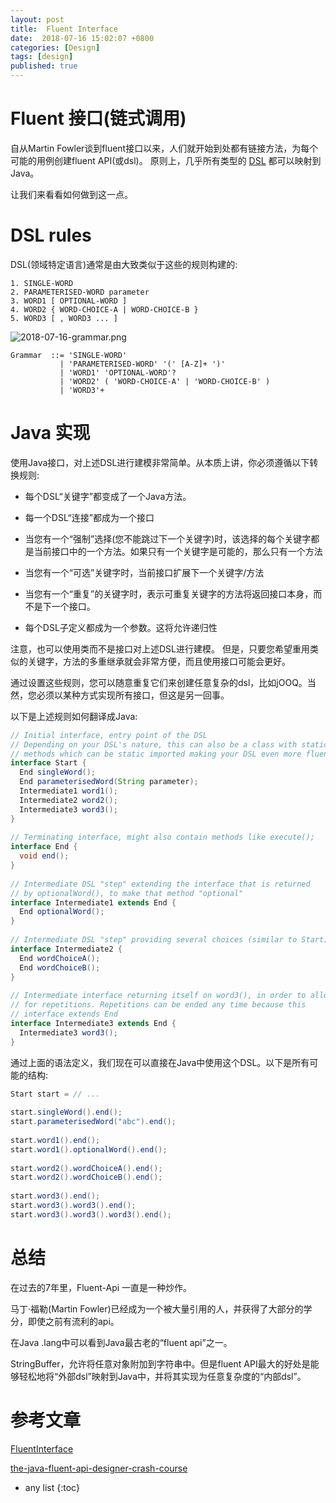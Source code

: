 ```yaml
---
layout: post
title:  Fluent Interface
date:  2018-07-16 15:02:07 +0800
categories: [Design]
tags: [design]
published: true
---
```


# Fluent 接口(链式调用)

自从Martin Fowler谈到fluent接口以来，人们就开始到处都有链接方法，为每个可能的用例创建fluent API(或dsl)。
原则上，几乎所有类型的 [DSL](https://en.wikipedia.org/wiki/Domain-specific_language) 都可以映射到Java。

让我们来看看如何做到这一点。

# DSL rules

DSL(领域特定语言)通常是由大致类似于这些的规则构建的:

```
1. SINGLE-WORD
2. PARAMETERISED-WORD parameter
3. WORD1 [ OPTIONAL-WORD ]
4. WORD2 { WORD-CHOICE-A | WORD-CHOICE-B }
5. WORD3 [ , WORD3 ... ]
```

![2018-07-16-grammar.png](https://raw.githubusercontent.com/houbb/resource/master/img/design/2018-07-16-grammar.png)

```
Grammar  ::= 'SINGLE-WORD'
           | 'PARAMETERISED-WORD' '(' [A-Z]+ ')'
           | 'WORD1' 'OPTIONAL-WORD'?
           | 'WORD2' ( 'WORD-CHOICE-A' | 'WORD-CHOICE-B' )
           | 'WORD3'+
```

# Java 实现

使用Java接口，对上述DSL进行建模非常简单。从本质上讲，你必须遵循以下转换规则:

- 每个DSL“关键字”都变成了一个Java方法。

- 每一个DSL“连接”都成为一个接口

- 当您有一个“强制”选择(您不能跳过下一个关键字)时，该选择的每个关键字都是当前接口中的一个方法。如果只有一个关键字是可能的，那么只有一个方法

- 当您有一个“可选”关键字时，当前接口扩展下一个关键字/方法

- 当您有一个“重复”的关键字时，表示可重复关键字的方法将返回接口本身，而不是下一个接口。

- 每个DSL子定义都成为一个参数。这将允许递归性

注意，也可以使用类而不是接口对上述DSL进行建模。
但是，只要您希望重用类似的关键字，方法的多重继承就会非常方便，而且使用接口可能会更好。

通过设置这些规则，您可以随意重复它们来创建任意复杂的dsl，比如jOOQ。当然，您必须以某种方式实现所有接口，但这是另一回事。

以下是上述规则如何翻译成Java:

```java
// Initial interface, entry point of the DSL
// Depending on your DSL's nature, this can also be a class with static
// methods which can be static imported making your DSL even more fluent
interface Start {
  End singleWord();
  End parameterisedWord(String parameter);
  Intermediate1 word1();
  Intermediate2 word2();
  Intermediate3 word3();
}
 
// Terminating interface, might also contain methods like execute();
interface End {
  void end();
}
 
// Intermediate DSL "step" extending the interface that is returned
// by optionalWord(), to make that method "optional"
interface Intermediate1 extends End {
  End optionalWord();
}
 
// Intermediate DSL "step" providing several choices (similar to Start)
interface Intermediate2 {
  End wordChoiceA();
  End wordChoiceB();
}
 
// Intermediate interface returning itself on word3(), in order to allow
// for repetitions. Repetitions can be ended any time because this 
// interface extends End
interface Intermediate3 extends End {
  Intermediate3 word3();
}
```

通过上面的语法定义，我们现在可以直接在Java中使用这个DSL。以下是所有可能的结构:

```java
Start start = // ...
 
start.singleWord().end();
start.parameterisedWord("abc").end();
 
start.word1().end();
start.word1().optionalWord().end();
 
start.word2().wordChoiceA().end();
start.word2().wordChoiceB().end();
 
start.word3().end();
start.word3().word3().end();
start.word3().word3().word3().end();
```

# 总结

在过去的7年里，Fluent-Api 一直是一种炒作。

马丁·福勒(Martin Fowler)已经成为一个被大量引用的人，并获得了大部分的学分，即使之前有流利的api。

在Java .lang中可以看到Java最古老的“fluent api”之一。

StringBuffer，允许将任意对象附加到字符串中。但是fluent API最大的好处是能够轻松地将“外部dsl”映射到Java中，并将其实现为任意复杂度的“内部dsl”。

# 参考文章

[FluentInterface](https://martinfowler.com/bliki/FluentInterface.html)

[the-java-fluent-api-designer-crash-course](https://blog.jooq.org/2012/01/05/the-java-fluent-api-designer-crash-course/)






* any list
{:toc}